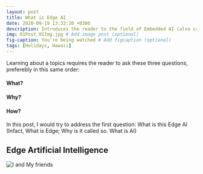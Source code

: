```yaml
---
layout: post
title: What is Edge AI
date: 2020-09-19 13:32:20 +0300
description: Introduces the reader to the field of Embedded AI (also called Edge AI)
img: 01Post_01Img.jpg # Add image post (optional)
fig-caption: You're being watched # Add figcaption (optional)
tags: [Holidays, Hawaii]
---
```

Learning about a topics requires the reader to ask these three questions, preferebly in this same order:
#### What?
#### Why?
#### How?

In this post, I would try to address the first question: What is this Edge AI (Infact, What is Edge; Why is it called so. What is AI)

## Edge Artificial Intelligence


![I and My friends]({{site.baseurl}}/assets/img/we-in-rest.jpg)
